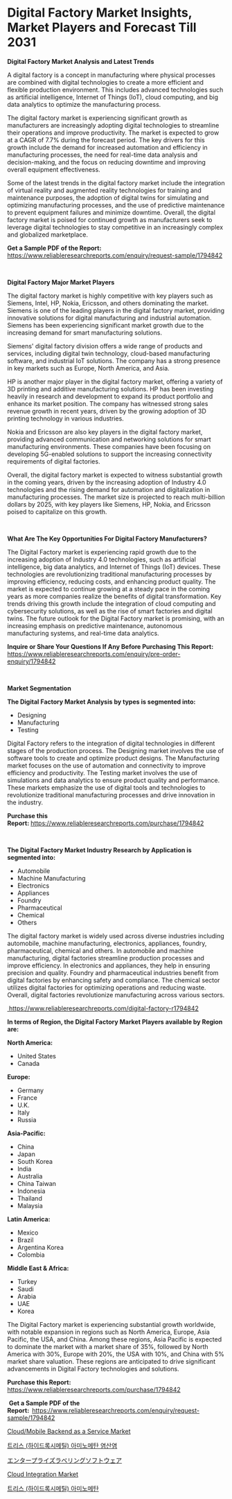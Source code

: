<p><h1>Digital Factory Market Insights, Market Players and Forecast Till 2031</h1></p><p><strong>Digital Factory Market Analysis and Latest Trends</strong></p>
<p><p>A digital factory is a concept in manufacturing where physical processes are combined with digital technologies to create a more efficient and flexible production environment. This includes advanced technologies such as artificial intelligence, Internet of Things (IoT), cloud computing, and big data analytics to optimize the manufacturing process.</p><p>The digital factory market is experiencing significant growth as manufacturers are increasingly adopting digital technologies to streamline their operations and improve productivity. The market is expected to grow at a CAGR of 7.7% during the forecast period. The key drivers for this growth include the demand for increased automation and efficiency in manufacturing processes, the need for real-time data analysis and decision-making, and the focus on reducing downtime and improving overall equipment effectiveness.</p><p>Some of the latest trends in the digital factory market include the integration of virtual reality and augmented reality technologies for training and maintenance purposes, the adoption of digital twins for simulating and optimizing manufacturing processes, and the use of predictive maintenance to prevent equipment failures and minimize downtime. Overall, the digital factory market is poised for continued growth as manufacturers seek to leverage digital technologies to stay competitive in an increasingly complex and globalized marketplace.</p></p>
<p><strong>Get a Sample PDF of the Report:&nbsp;</strong> <a href="https://www.reliableresearchreports.com/enquiry/request-sample/1794842">https://www.reliableresearchreports.com/enquiry/request-sample/1794842</a></p>
<p>&nbsp;</p>
<p><strong>Digital Factory Major Market Players</strong></p>
<p><p>The digital factory market is highly competitive with key players such as Siemens, Intel, HP, Nokia, Ericsson, and others dominating the market. Siemens is one of the leading players in the digital factory market, providing innovative solutions for digital manufacturing and industrial automation. Siemens has been experiencing significant market growth due to the increasing demand for smart manufacturing solutions.</p><p>Siemens' digital factory division offers a wide range of products and services, including digital twin technology, cloud-based manufacturing software, and industrial IoT solutions. The company has a strong presence in key markets such as Europe, North America, and Asia.</p><p>HP is another major player in the digital factory market, offering a variety of 3D printing and additive manufacturing solutions. HP has been investing heavily in research and development to expand its product portfolio and enhance its market position. The company has witnessed strong sales revenue growth in recent years, driven by the growing adoption of 3D printing technology in various industries.</p><p>Nokia and Ericsson are also key players in the digital factory market, providing advanced communication and networking solutions for smart manufacturing environments. These companies have been focusing on developing 5G-enabled solutions to support the increasing connectivity requirements of digital factories.</p><p>Overall, the digital factory market is expected to witness substantial growth in the coming years, driven by the increasing adoption of Industry 4.0 technologies and the rising demand for automation and digitalization in manufacturing processes. The market size is projected to reach multi-billion dollars by 2025, with key players like Siemens, HP, Nokia, and Ericsson poised to capitalize on this growth.</p></p>
<p>&nbsp;</p>
<p><strong>What Are The Key Opportunities For Digital Factory Manufacturers?</strong></p>
<p><p>The Digital Factory market is experiencing rapid growth due to the increasing adoption of Industry 4.0 technologies, such as artificial intelligence, big data analytics, and Internet of Things (IoT) devices. These technologies are revolutionizing traditional manufacturing processes by improving efficiency, reducing costs, and enhancing product quality. The market is expected to continue growing at a steady pace in the coming years as more companies realize the benefits of digital transformation. Key trends driving this growth include the integration of cloud computing and cybersecurity solutions, as well as the rise of smart factories and digital twins. The future outlook for the Digital Factory market is promising, with an increasing emphasis on predictive maintenance, autonomous manufacturing systems, and real-time data analytics.</p></p>
<p><strong>Inquire or Share Your Questions If Any Before Purchasing This Report:</strong> <a href="https://www.reliableresearchreports.com/enquiry/pre-order-enquiry/1794842">https://www.reliableresearchreports.com/enquiry/pre-order-enquiry/1794842</a></p>
<p>&nbsp;</p>
<p><strong>Market Segmentation</strong></p>
<p><strong>The Digital Factory Market Analysis by types is segmented into:</strong></p>
<p><ul><li>Designing</li><li>Manufacturing</li><li>Testing</li></ul></p>
<p><p>Digital Factory refers to the integration of digital technologies in different stages of the production process. The Designing market involves the use of software tools to create and optimize product designs. The Manufacturing market focuses on the use of automation and connectivity to improve efficiency and productivity. The Testing market involves the use of simulations and data analytics to ensure product quality and performance. These markets emphasize the use of digital tools and technologies to revolutionize traditional manufacturing processes and drive innovation in the industry.</p></p>
<p><strong>Purchase this Report:&nbsp;</strong><a href="https://www.reliableresearchreports.com/purchase/1794842">https://www.reliableresearchreports.com/purchase/1794842</a></p>
<p>&nbsp;</p>
<p><strong>The Digital Factory Market Industry Research by Application is segmented into:</strong></p>
<p><ul><li>Automobile</li><li>Machine Manufacturing</li><li>Electronics</li><li>Appliances</li><li>Foundry</li><li>Pharmaceutical</li><li>Chemical</li><li>Others</li></ul></p>
<p><p>The digital factory market is widely used across diverse industries including automobile, machine manufacturing, electronics, appliances, foundry, pharmaceutical, chemical and others. In automobile and machine manufacturing, digital factories streamline production processes and improve efficiency. In electronics and appliances, they help in ensuring precision and quality. Foundry and pharmaceutical industries benefit from digital factories by enhancing safety and compliance. The chemical sector utilizes digital factories for optimizing operations and reducing waste. Overall, digital factories revolutionize manufacturing across various sectors.</p></p>
<p><a href="https://www.reliableresearchreports.com/digital-factory-r1794842">&nbsp;https://www.reliableresearchreports.com/digital-factory-r1794842</a></p>
<p><strong>In terms of Region, the Digital Factory Market Players available by Region are:</strong></p>
<p>
    <p> <strong> North America: </strong>
        <ul>
            <li>United States</li>
            <li>Canada</li>
        </ul>
        </p> 
    <p> <strong> Europe: </strong>
        <ul>
            <li>Germany</li>
            <li>France</li>
            <li>U.K.</li>
            <li>Italy</li>
            <li>Russia</li>
        </ul>
        </p> 
    <p> <strong> Asia-Pacific: </strong>
        <ul>
            <li>China</li>
            <li>Japan</li>
            <li>South Korea</li>
            <li>India</li>
            <li>Australia</li>
            <li>China Taiwan</li>
            <li>Indonesia</li>
            <li>Thailand</li>
            <li>Malaysia</li>
        </ul>
        </p> 
    <p> <strong> Latin America: </strong>
        <ul>
            <li>Mexico</li>
            <li>Brazil</li>
            <li>Argentina Korea</li>
            <li>Colombia</li>
        </ul>
        </p> 
    <p> <strong> Middle East & Africa: </strong>
        <ul>
            <li>Turkey</li>
            <li>Saudi</li>
            <li>Arabia</li>
            <li>UAE</li>
            <li>Korea</li>
        </ul>
    </p>
    </p>
<p><p>The Digital Factory market is experiencing substantial growth worldwide, with notable expansion in regions such as North America, Europe, Asia Pacific, the USA, and China. Among these regions, Asia Pacific is expected to dominate the market with a market share of 35%, followed by North America with 30%, Europe with 20%, the USA with 10%, and China with 5% market share valuation. These regions are anticipated to drive significant advancements in Digital Factory technologies and solutions.</p></p>
<p><strong>Purchase this Report: </strong><a href="https://www.reliableresearchreports.com/purchase/1794842">https://www.reliableresearchreports.com/purchase/1794842</a></p>
<p>&nbsp;<strong>Get a Sample PDF of the Report:&nbsp;&nbsp;</strong><a href="https://www.reliableresearchreports.com/enquiry/request-sample/1794842">https://www.reliableresearchreports.com/enquiry/request-sample/1794842</a></p>
<p><strong></strong></p>
<p><p><a href="https://github.com/Sherrillcrooksxa8i18ucf2m/Market-Research-Report-List-3/blob/main/cloudmobile-backend-as-a-service-market.md">Cloud/Mobile Backend as a Service Market</a></p><p><a href="https://github.com/vanessagrant665567/Market-Research-Report-List-2/blob/main/437165586459.md">트리스 (하이드록시메틸) 아미노메탄 염산염</a></p><p><a href="https://github.com/Alenaieme/Market-Research-Report-List-2/blob/main/351330569151.md">エンタープライズラベリングソフトウェア</a></p><p><a href="https://github.com/derrinmiltonellis35gcl/Market-Research-Report-List-4/blob/main/cloud-integration-market.md">Cloud Integration Market</a></p><p><a href="https://github.com/raap8632/Market-Research-Report-List-3/blob/main/163390986458.md">트리스 (하이드록시메틸) 아미노메탄</a></p></p>